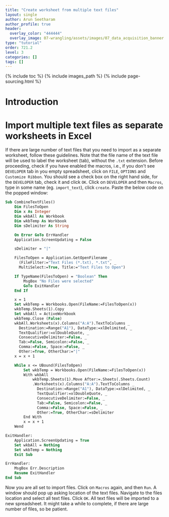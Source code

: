 ```yaml
---
title: "Create worksheet from multiple text files"
layout: single
author: Arun Seetharam
author_profile: true
header:
  overlay_color: "444444"
  overlay_image: 07-wrangling/assets/images/07_data_acquisition_banner.png
type: "tutorial"
order: 721.2
level: 3
categories: []
tags: []
---
```


{% include toc %}
{% include images_path %}
{% include page-sourcing.html %}


# Introduction

# Import multiple text files as separate worksheets in Excel #
If there are large number of text files that you need to import as a separate worksheet, follow these guidelines. Note that the file name of the text file will be used to label the worksheet (tab), without the `.txt` extension.
Before proceeding, check if you have enabled the macros, i.e., if you don't see `DEVELOPER` tab in you empty spreadsheet,  click on `FILE`, `OPTIONS` and `Customize Ribbon`. You should see a check box on the right hand side, for the `DEVELOPER` tab, check it and click `OK`.
Click on `DEVELOPER` and then `Macros`, type in some name (eg. `import_text`), click `create`.
Paste the below code on the popped window:

```vb
Sub CombineTextFiles()
    Dim FilesToOpen
    Dim x As Integer
    Dim wkbAll As Workbook
    Dim wkbTemp As Workbook
    Dim sDelimiter As String

    On Error GoTo ErrHandler
    Application.ScreenUpdating = False

    sDelimiter = "|"

    FilesToOpen = Application.GetOpenFilename _
      (FileFilter:="Text Files (*.txt), *.txt", _
      MultiSelect:=True, Title:="Text Files to Open")

    If TypeName(FilesToOpen) = "Boolean" Then
        MsgBox "No Files were selected"
        GoTo ExitHandler
    End If

    x = 1
    Set wkbTemp = Workbooks.Open(FileName:=FilesToOpen(x))
    wkbTemp.Sheets(1).Copy
    Set wkbAll = ActiveWorkbook
    wkbTemp.Close (False)
    wkbAll.Worksheets(x).Columns("A:A").TextToColumns _
      Destination:=Range("A1"), DataType:=xlDelimited, _
      TextQualifier:=xlDoubleQuote, _
      ConsecutiveDelimiter:=False, _
      Tab:=False, Semicolon:=False, _
      Comma:=False, Space:=False, _
      Other:=True, OtherChar:="|"
    x = x + 1

    While x <= UBound(FilesToOpen)
        Set wkbTemp = Workbooks.Open(FileName:=FilesToOpen(x))
        With wkbAll
            wkbTemp.Sheets(1).Move After:=.Sheets(.Sheets.Count)
            .Worksheets(x).Columns("A:A").TextToColumns _
              Destination:=Range("A1"), DataType:=xlDelimited, _
              TextQualifier:=xlDoubleQuote, _
              ConsecutiveDelimiter:=False, _
              Tab:=False, Semicolon:=False, _
              Comma:=False, Space:=False, _
              Other:=True, OtherChar:=sDelimiter
        End With
        x = x + 1
    Wend

ExitHandler:
    Application.ScreenUpdating = True
    Set wkbAll = Nothing
    Set wkbTemp = Nothing
    Exit Sub

ErrHandler:
    MsgBox Err.Description
    Resume ExitHandler
End Sub
```

Now you are all set to import files. Click on `Macros` again, and then `Run`. A window should pop up asking location of the text files. Navigate to the files location and select all text files. Click `OK`. All text files will be imported to a new spreadsheet. It might take a while to complete, if there are large number of files, so be patient.
